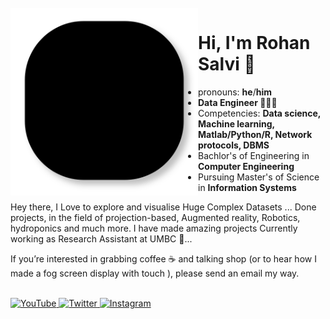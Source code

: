 <br />

<img src="lines.svg" align="left" width="300" />

# Hi, I'm Rohan Salvi 👋
 - pronouns: **he**/**him**
 - **Data Engineer 👨🏻‍💻** 
 - Competencies: **Data science, Machine learning, Matlab/Python/R, Network protocols, DBMS**
 - Bachlor's of Engineering in **Computer Engineering**
 - Pursuing Master's of Science in **Information Systems**


Hey there, I Love to explore and visualise Huge Complex Datasets ...
Done projects, in the field of projection-based, Augmented reality, Robotics, hydroponics and much more.
I have made amazing projects
Currently working as Research Assistant at UMBC 🐾...


If you’re interested in grabbing coffee ☕️ and talking shop (or to hear how I made a fog screen display with touch ), please send an email my way.
<br />


<br />

<a href="https://www.youtube.com/channel/UCX8dtHT7owIgg3JzTff1OBg/">
    <img src="https://imgur.com/PMRCsrH.png" width="40" height="40" alt="YouTube">
  </a>

<a href="https://twitter.com/C4Nuke">
    <img src="https://imgur.com/6UKZXAM.png" width="40" height="40" alt="Twitter">
</a>

<a href="https://www.instagram.com/salvi_rohan_/">
    <img src="https://i.imgur.com/OWdUupI.png" width="40" height="40" alt="Instagram">
  </a>
